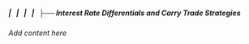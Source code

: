 ##### |   |   |   |   ├── Interest Rate Differentials and Carry Trade Strategies

*Add content here*
